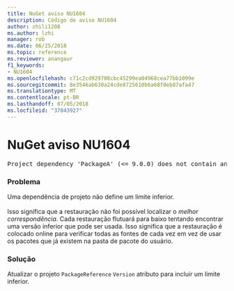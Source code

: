 ```yaml
---
title: NuGet aviso NU1604
description: Código de aviso NU1604
author: zhili1208
ms.author: lzhi
manager: rob
ms.date: 06/25/2018
ms.topic: reference
ms.reviewer: anangaur
f1_keywords:
- NU1604
ms.openlocfilehash: c71c2cd929708cbc45299ea04968cea77bb1099e
ms.sourcegitcommit: 8e3546ab630a24cde8725610b6a68f8eb87afa47
ms.translationtype: MT
ms.contentlocale: pt-BR
ms.lasthandoff: 07/05/2018
ms.locfileid: "37843927"
---
```

# <a name="nuget-warning-nu1604"></a>NuGet aviso NU1604

<pre>Project dependency 'PackageA' (&lt;= 9.0.0) does not contain an inclusive lower bound. Include a lower bound in the dependency version to ensure consistent restore results.</pre>

### <a name="issue"></a>Problema
Uma dependência de projeto não define um limite inferior.<br/><br/>Isso significa que a restauração não foi possível localizar o *melhor correspondência*. Cada restauração flutuará para baixo tentando encontrar uma versão inferior que pode ser usada. Isso significa que a restauração é colocado online para verificar todas as fontes de cada vez em vez de usar os pacotes que já existem na pasta de pacote do usuário.

### <a name="solution"></a>Solução
Atualizar o projeto `PackageReference` `Version` atributo para incluir um limite inferior.
